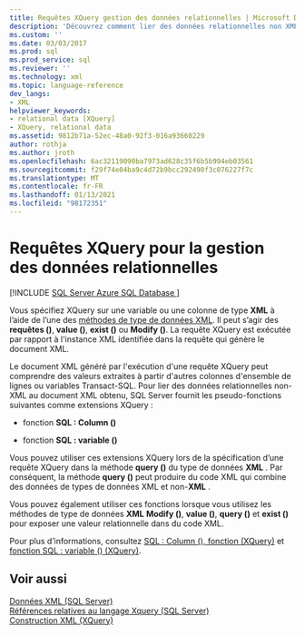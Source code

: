 ```yaml
---
title: Requêtes XQuery gestion des données relationnelles | Microsoft Docs
description: 'Découvrez comment lier des données relationnelles non XML à XML à l’aide des extensions XQuery SQL : Column () et SQL : variable ().'
ms.custom: ''
ms.date: 03/03/2017
ms.prod: sql
ms.prod_service: sql
ms.reviewer: ''
ms.technology: xml
ms.topic: language-reference
dev_langs:
- XML
helpviewer_keywords:
- relational data [XQuery]
- XQuery, relational data
ms.assetid: 9812b71a-52ec-48a0-92f3-016a93660229
author: rothja
ms.author: jroth
ms.openlocfilehash: 6ac32119090ba7973ad628c35f6b5b994eb03561
ms.sourcegitcommit: f29f74e04ba9c4d72b9bcc292490f3c076227f7c
ms.translationtype: MT
ms.contentlocale: fr-FR
ms.lasthandoff: 01/13/2021
ms.locfileid: "98172351"
---
```

# <a name="xqueries-handling-relational-data"></a>Requêtes XQuery pour la gestion des données relationnelles
[!INCLUDE [SQL Server Azure SQL Database ](../includes/applies-to-version/sqlserver.md)]

  Vous spécifiez XQuery sur une variable ou une colonne de type **XML** à l’aide de l’une des [méthodes de type de données XML](../t-sql/xml/xml-data-type-methods.md). Il peut s’agir des **requêtes ()**, **value ()**, **exist ()** ou **Modify ()**. La requête XQuery est exécutée par rapport à l'instance XML identifiée dans la requête qui génère le document XML.  
  
 Le document XML généré par l'exécution d'une requête XQuery peut comprendre des valeurs extraites à partir d'autres colonnes d'ensemble de lignes ou variables Transact-SQL. Pour lier des données relationnelles non-XML au document XML obtenu, SQL Server fournit les pseudo-fonctions suivantes comme extensions XQuery :  
  
-   fonction **SQL : Column ()**  
  
-   fonction **SQL : variable ()**  
  
 Vous pouvez utiliser ces extensions XQuery lors de la spécification d’une requête XQuery dans la méthode **query ()** du type de données **XML** . Par conséquent, la méthode **query ()** peut produire du code XML qui combine des données de types de données XML et non-**XML** .  
  
 Vous pouvez également utiliser ces fonctions lorsque vous utilisez les méthodes de type de données **XML** **Modify ()**, **value ()**, **query ()** et **exist ()** pour exposer une valeur relationnelle dans du code XML.  
  
 Pour plus d’informations, consultez [SQL : Column (), fonction (XQuery)](../xquery/xquery-extension-functions-sql-column.md) et [fonction SQL : variable () (XQuery)](../xquery/xquery-extension-functions-sql-variable.md).  
  
## <a name="see-also"></a>Voir aussi  
 [Données XML &#40;SQL Server&#41;](../relational-databases/xml/xml-data-sql-server.md)   
 [Références relatives au langage Xquery &#40;SQL Server&#41;](../xquery/xquery-language-reference-sql-server.md)   
 [Construction XML &#40;XQuery&#41;](../xquery/xml-construction-xquery.md)  
  
  
